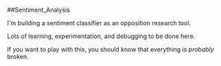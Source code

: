 ##Sentiment_Analysis

I'm building a sentiment classifier as an opposition research tool.

Lots of learning, experimentation, and debugging to be done here.

If you want to play with this, you should know that everything is *probably* broken.
